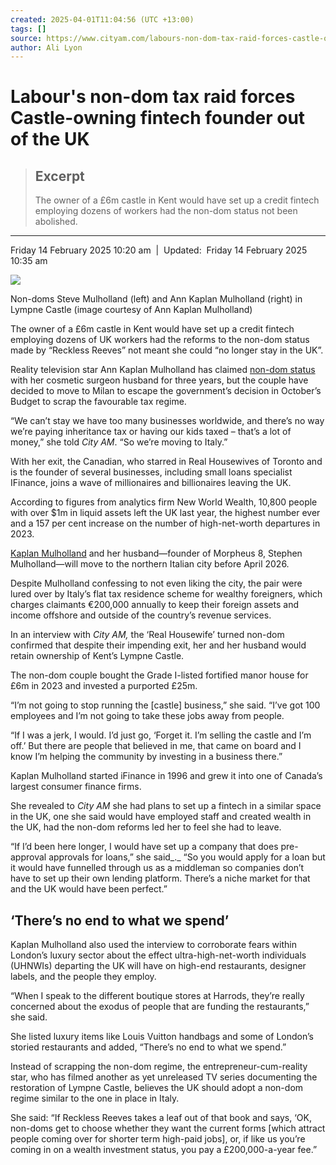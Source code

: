 ```yaml
---
created: 2025-04-01T11:04:56 (UTC +13:00)
tags: []
source: https://www.cityam.com/labours-non-dom-tax-raid-forces-castle-owning-fintech-founder-out-of-the-uk/
author: Ali Lyon
---
```


# Labour's non-dom tax raid forces Castle-owning fintech founder out of the UK

> ## Excerpt
> The owner of a £6m castle in Kent would have set up a credit fintech employing dozens of workers had the non-dom status not been abolished.

---
Friday 14 February 2025 10:20 am  |  Updated:  Friday 14 February 2025 10:35 am

![](https://www.cityam.com/wp-content/uploads/2025/02/Steve-and-Ann-Casual-Kings-Room-Anna-Gordon-1.jpg?w=742)

Non-doms Steve Mulholland (left) and Ann Kaplan Mulholland (right) in Lympne Castle (image courtesy of Ann Kaplan Mulholland)

The owner of a £6m castle in Kent would have set up a credit fintech employing dozens of UK workers had the reforms to the non-dom status made by “Reckless Reeves” not meant she could “no longer stay in the UK”.

Reality television star Ann Kaplan Mulholland has claimed [non-dom status](https://www.cityam.com/people-and-organizations/non-doms/) with her cosmetic surgeon husband for three years, but the couple have decided to move to Milan to escape the government’s decision in October’s Budget to scrap the favourable tax regime.

“We can’t stay we have too many businesses worldwide, and there’s no way we’re paying inheritance tax or having our kids taxed – that’s a lot of money,” she told _City AM_. “So we’re moving to Italy.”

With her exit, the Canadian, who starred in Real Housewives of Toronto and is the founder of several businesses, including small loans specialist IFinance, joins a wave of millionaires and billionaires leaving the UK.

According to figures from analytics firm New World Wealth, 10,800 people with over $1m in liquid assets left the UK last year, the highest number ever and a 157 per cent increase on the number of high-net-worth departures in 2023.

[Kaplan Mulholland](https://annkaplan.com/) and her husband—founder of Morpheus 8, Stephen Mulholland—will move to the northern Italian city before April 2026.

Despite Mulholland confessing to not even liking the city, the pair were lured over by Italy’s flat tax residence scheme for wealthy foreigners, which charges claimants €200,000 annually to keep their foreign assets and income offshore and outside of the country’s revenue services.

In an interview with _City AM,_ the ‘Real Housewife’ turned non-dom confirmed that despite their impending exit, her and her husband would retain ownership of Kent’s Lympne Castle.

The non-dom couple bought the Grade I-listed fortified manor house for £6m in 2023 and invested a purported £25m.

“I’m not going to stop running the \[castle\] business,” she said. “I’ve got 100 employees and I’m not going to take these jobs away from people.

“If I was a jerk, I would. I’d just go, ‘Forget it. I’m selling the castle and I’m off.’ But there are people that believed in me, that came on board and I know I’m helping the community by investing in a business there.”

Kaplan Mulholland started iFinance in 1996 and grew it into one of Canada’s largest consumer finance firms.

She revealed to _City AM_ she had plans to set up a fintech in a similar space in the UK, one she said would have employed staff and created wealth in the UK, had the non-dom reforms led her to feel she had to leave.

“If I’d been here longer, I would have set up a company that does pre-approval approvals for loans,” she said_._ “So you would apply for a loan but it would have funnelled through us as a middleman so companies don’t have to set up their own lending platform. There’s a niche market for that and the UK would have been perfect.”

## ‘There’s no end to what we spend’

Kaplan Mulholland also used the interview to corroborate fears within London’s luxury sector about the effect ultra-high-net-worth individuals (UHNWIs) departing the UK will have on high-end restaurants, designer labels, and the people they employ.

“When I speak to the different boutique stores at Harrods, they’re really concerned about the exodus of people that are funding the restaurants,” she said.

She listed luxury items like Louis Vuitton handbags and some of London’s storied restaurants and added, “There’s no end to what we spend.”

Instead of scrapping the non-dom regime, the entrepreneur-cum-reality star, who has filmed another as yet unreleased TV series documenting the restoration of Lympne Castle, believes the UK should adopt a non-dom regime similar to the one in place in Italy.

She said: “If Reckless Reeves takes a leaf out of that book and says, ‘OK, non-doms get to choose whether they want the current forms \[which attract people coming over for shorter term high-paid jobs\], or, if like us you’re coming in on a wealth investment status, you pay a £200,000-a-year fee.”
